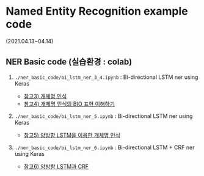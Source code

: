 # Named Entity Recognition example code
(2021.04.13~04.14)

## NER Basic code (실습환경 : colab)

1. `./ner_basic_code/bi_lstm_ner_3_4.ipynb` : Bi-directional LSTM ner using Keras 
   - [참고3) 개체명 인식](https://wikidocs.net/30682)
   - [참고4) 개체명 인식의 BIO 표현 이해하기](https://wikidocs.net/24682)
2. `./ner_basic_code/bi_lstm_ner_5.ipynb` : Bi-directional LSTM ner using Keras 
   - [참고5) 양방향 LSTM을 이용한 개체명 인식](https://wikidocs.net/97519)

3. `./ner_basic_code/bi_lstm_ner_6.ipynb` : Bi-directional LSTM + CRF ner using Keras 
   - [참고6) 양방향 LSTM과 CRF](https://wikidocs.net/34156)